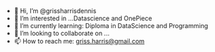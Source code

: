 - 👋 Hi, I’m @grissharrisdennis
- 👀 I’m interested in ...Datascience and OnePiece
- 🌱 I’m currently learning:  Diploma in DataScience and Programming
- 💞️ I’m looking to collaborate on ...
- 📫 How to reach me:    griss.harris@gmail.com

<!---
grissharrisdennis/grissharrisdennis is a ✨ special ✨ repository because its `README.md` (this file) appears on your GitHub profile.
You can click the Preview link to take a look at your changes.
--->

